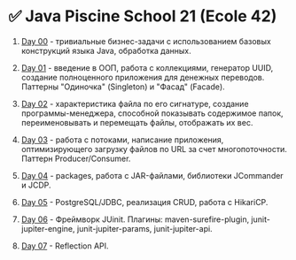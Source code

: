 # ✅ Java Piscine School 21 (Ecole 42)

1. [Day 00](https://github.com/CreativeWex/42-Java-Piscine/tree/master/Day00) - тривиальные бизнес-задачи с использованием базовых конструкций языка Java, обработка данных.

2. [Day 01](https://github.com/CreativeWex/42-Java-Piscine/tree/master/Day01) - введение в ООП, работа с коллекциями, генератор UUID, создание полноценного приложения для денежных переводов. Паттерны "Одиночка" (Singleton) и "Фасад" (Facade).

3. [Day 02](https://github.com/CreativeWex/42-Java-Piscine/tree/master/Day02) - характеристика файла по его сигнатуре, создание программы-менеджера, способной показывать содержимое папок, переименовывать и перемещать файлы, отображать их вес.

4. [Day 03](https://github.com/CreativeWex/42-Java-Piscine/tree/master/Day03) - работа с потоками, написание приложения, оптимизирующего загрузку файлов по URL за счет многопоточности. Паттерн Producer/Consumer.

5. [Day 04](https://github.com/CreativeWex/42-Java-Piscine/tree/master/Day04) - packages, работа с JAR-файлами, библиотеки JCommander и JCDP.

6. [Day 05](https://github.com/CreativeWex/42-Java-Piscine/tree/master/Day05) - PostgreSQL/JDBC, реализация CRUD, работа с HikariCP.

7. [Day 06](https://github.com/CreativeWex/42-Java-Piscine/tree/master/Day06) - Фреймворк JUinit. Плагины: maven-surefire-plugin, junit-jupiter-engine, junit-jupiter-params, junit-jupiter-api.

8. [Day 07](https://github.com/CreativeWex/42-Java-Piscine/tree/master/Day07) - Reflection API.

